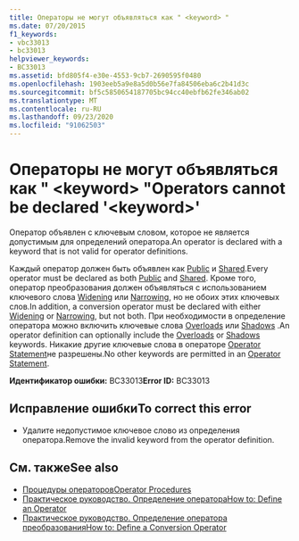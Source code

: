 ```yaml
---
title: Операторы не могут объявляться как " <keyword> "
ms.date: 07/20/2015
f1_keywords:
- vbc33013
- bc33013
helpviewer_keywords:
- BC33013
ms.assetid: bfd805f4-e30e-4553-9cb7-2690595f0480
ms.openlocfilehash: 1903eeb5a9e8a5d0b56e7fa84506eba6c2b41d3c
ms.sourcegitcommit: bf5c5850654187705bc94cc40ebfb62fe346ab02
ms.translationtype: MT
ms.contentlocale: ru-RU
ms.lasthandoff: 09/23/2020
ms.locfileid: "91062503"
---
```

# <a name="operators-cannot-be-declared-keyword"></a><span data-ttu-id="609bf-102">Операторы не могут объявляться как " \<keyword> "</span><span class="sxs-lookup"><span data-stu-id="609bf-102">Operators cannot be declared '\<keyword>'</span></span>

<span data-ttu-id="609bf-103">Оператор объявлен с ключевым словом, которое не является допустимым для определений оператора.</span><span class="sxs-lookup"><span data-stu-id="609bf-103">An operator is declared with a keyword that is not valid for operator definitions.</span></span>  
  
 <span data-ttu-id="609bf-104">Каждый оператор должен быть объявлен как [Public](../language-reference/modifiers/public.md) и [Shared](../language-reference/modifiers/shared.md).</span><span class="sxs-lookup"><span data-stu-id="609bf-104">Every operator must be declared as both [Public](../language-reference/modifiers/public.md) and [Shared](../language-reference/modifiers/shared.md).</span></span> <span data-ttu-id="609bf-105">Кроме того, оператор преобразования должен объявляться с использованием ключевого слова [Widening](../language-reference/modifiers/widening.md) или [Narrowing](../language-reference/modifiers/narrowing.md), но не обоих этих ключевых слов.</span><span class="sxs-lookup"><span data-stu-id="609bf-105">In addition, a conversion operator must be declared with either [Widening](../language-reference/modifiers/widening.md) or [Narrowing](../language-reference/modifiers/narrowing.md), but not both.</span></span> <span data-ttu-id="609bf-106">При необходимости в определение оператора можно включить ключевые слова [Overloads](../language-reference/modifiers/overloads.md) или [Shadows](../language-reference/modifiers/shadows.md) .</span><span class="sxs-lookup"><span data-stu-id="609bf-106">An operator definition can optionally include the [Overloads](../language-reference/modifiers/overloads.md) or [Shadows](../language-reference/modifiers/shadows.md) keywords.</span></span> <span data-ttu-id="609bf-107">Никакие другие ключевые слова в операторе [Operator Statement](../language-reference/statements/operator-statement.md)не разрешены.</span><span class="sxs-lookup"><span data-stu-id="609bf-107">No other keywords are permitted in an [Operator Statement](../language-reference/statements/operator-statement.md).</span></span>  
  
 <span data-ttu-id="609bf-108">**Идентификатор ошибки:** BC33013</span><span class="sxs-lookup"><span data-stu-id="609bf-108">**Error ID:** BC33013</span></span>  
  
## <a name="to-correct-this-error"></a><span data-ttu-id="609bf-109">Исправление ошибки</span><span class="sxs-lookup"><span data-stu-id="609bf-109">To correct this error</span></span>  
  
- <span data-ttu-id="609bf-110">Удалите недопустимое ключевое слово из определения оператора.</span><span class="sxs-lookup"><span data-stu-id="609bf-110">Remove the invalid keyword from the operator definition.</span></span>  
  
## <a name="see-also"></a><span data-ttu-id="609bf-111">См. также</span><span class="sxs-lookup"><span data-stu-id="609bf-111">See also</span></span>

- [<span data-ttu-id="609bf-112">Процедуры операторов</span><span class="sxs-lookup"><span data-stu-id="609bf-112">Operator Procedures</span></span>](../programming-guide/language-features/procedures/operator-procedures.md)
- [<span data-ttu-id="609bf-113">Практическое руководство. Определение оператора</span><span class="sxs-lookup"><span data-stu-id="609bf-113">How to: Define an Operator</span></span>](../programming-guide/language-features/procedures/how-to-define-an-operator.md)
- [<span data-ttu-id="609bf-114">Практическое руководство. Определение оператора преобразования</span><span class="sxs-lookup"><span data-stu-id="609bf-114">How to: Define a Conversion Operator</span></span>](../programming-guide/language-features/procedures/how-to-define-a-conversion-operator.md)
